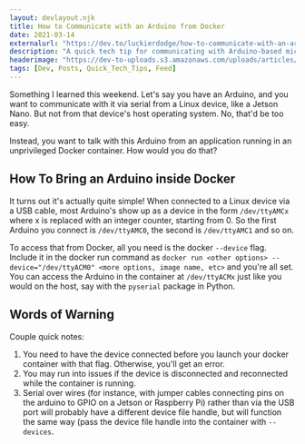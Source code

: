 ```yaml
---
layout: devlayout.njk
title: How to Communicate with an Arduino from Docker
date: 2021-03-14
externalurl: "https://dev.to/luckierdodge/how-to-communicate-with-an-arduino-from-docker-3fo7"
description: "A quick tech tip for communicating with Arduino-based microcontrollers from applications running in Docker containers."
headerimage: "https://dev-to-uploads.s3.amazonaws.com/uploads/articles/ei52k2optp8x8dp8cz75.png"
tags: [Dev, Posts, Quick_Tech_Tips, Feed]
---
```


Something I learned this weekend. Let's say you have an Arduino, and you want to communicate with it via serial from a Linux device, like a Jetson Nano. But not from that device's host operating system. No, that'd be too easy.

Instead, you want to talk with this Arduino from an application running in an unprivileged Docker container. How would you do that?

## How To Bring an Arduino inside Docker

It turns out it's actually quite simple! When connected to a Linux device via a USB cable, most Arduino's show up as a device in the form `/dev/ttyAMCx` where x is replaced with an integer counter, starting from 0. So the first Arduino you connect is `/dev/ttyAMC0`, the second is `/dev/ttyAMC1` and so on.

To access that from Docker, all you need is the docker `--device` flag. Include it in the docker run command as `docker run <other options> --device="/dev/ttyACM0" <more options, image name, etc>` and you're all set. You can access the Arduino in the container at `/dev/ttyACMx` just like you would on the host, say with the `pyserial` package in Python.

## Words of Warning

Couple quick notes:

1. You need to have the device connected before you launch your docker container with that flag. Otherwise, you'll get an error.
1. You may run into issues if the device is disconnected and reconnected while the container is running.
1. Serial over wires (for instance, with jumper cables connecting pins on the arduino to GPIO on a Jetson or Raspberry Pi) rather than via the USB port will probably have a different device file handle, but will function the same way (pass the device file handle into the container with `--devices`.
